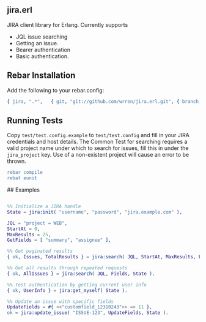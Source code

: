 ## jira.erl

JIRA client library for Erlang. Currently supports 
- JQL issue searching 
- Getting an issue. 
- Bearer authentication
- Basic authentication.

## Rebar Installation

Add the following to your rebar.config:

```erlang
{ jira, ".*",	{ git, "git://github.com/wrren/jira.erl.git", { branch, "master" } } }
```

## Running Tests

Copy ```test/test.config.example``` to ```test/test.config``` and fill in your JIRA credentials and host details. The
Common Test for searching requires a valid project name under which to search for issues, fill this in under the
```jira_project``` key. Use of a non-existent project will cause an error to be thrown.

```erlang
rebar compile
rebat eunit 
```

## Examples

```erlang

%% Initialize a JIRA handle
State = jira:init( "username", "password", "jira.example.com" ),

JQL = "project = WEB",
StartAt = 0,
MaxResults = 25,
GetFields = [ "summary", "assignee" ],

%% Get paginated results
{ ok, Issues, TotalResults } = jira:search( JQL, StartAt, MaxResults, Fields, State ),

%% Get all results through repeated requests
{ ok, AllIssues } = jira:search( JQL, Fields, State ).

%% Test authentication by getting current user info
{ ok, UserInfo } = jira:get_myself( State ).

%% Update an issue with specific fields
UpdateFields = #{ <<"customfield_12310243">> => 11 },
ok = jira:update_issue( "ISSUE-123", UpdateFields, State ).

```
